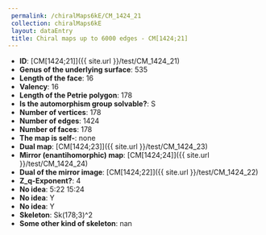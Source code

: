 ```yaml
--- 
 permalink: /chiralMaps6kE/CM_1424_21 
 collection: chiralMaps6kE
 layout: dataEntry
 title: Chiral maps up to 6000 edges - CM[1424;21]
---
```


- **ID**: [CM[1424;21]]({{ site.url }}/test/CM_1424_21)
- **Genus of the underlying surface**: 535
- **Length of the face**: 16
- **Valency**: 16
- **Length of the Petrie polygon**: 178
- **Is the automorphism group solvable?**: S
- **Number of vertices**: 178
- **Number of edges**: 1424
- **Number of faces**: 178
- **The map is self-**: none
- **Dual map**: [CM[1424;23]]({{ site.url }}/test/CM_1424_23)
- **Mirror (enantihomorphic) map**: [CM[1424;24]]({{ site.url }}/test/CM_1424_24)
- **Dual of the mirror image**: [CM[1424;22]]({{ site.url }}/test/CM_1424_22)
- **Z_q-Exponent?**: 4
- **No idea**:  5:22 15:24
- **No idea**: Y
- **No idea**: Y
- **Skeleton**: Sk(178;3)^2
- **Some other kind of skeleton**: nan

